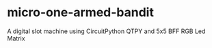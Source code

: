 # micro-one-armed-bandit
A digital slot machine using CircuitPython QTPY and 5x5 BFF RGB Led Matrix 
